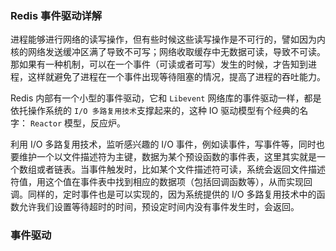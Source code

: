 ### Redis 事件驱动详解

进程能够进行网络的读写操作，但有些时候这些读写操作是不可行的，譬如因为内核的网络发送缓冲区满了导致不可写；网络收取缓存中无数据可读，导致不可读。那如果有一种机制，可以在一个事件（可读或者可写）发生的时候，才告知到进程，这样就避免了进程在一个事件出现等待阻塞的情况，提高了进程的吞吐能力。

Redis 内部有一个小型的事件驱动，它和 `Libevent` 网络库的事件驱动一样，都是依托操作系统的 `I/O 多路复用技术`支撑起来的，这种 IO 驱动模型有个经典的名字： `Reactor` 模型，反应炉。


利用 I/O 多路复用技术，监听感兴趣的 I/O 事件，例如读事件，写事件等，同时也要维护一个以文件描述符为主键，数据为某个预设函数的事件表，这里其实就是一个数组或者链表。当事件触发时，比如某个文件描述符可读，系统会返回文件描述符值，用这个值在事件表中找到相应的数据项（包括回调函数等），从而实现回调。同样的，定时事件也是可以实现的，因为系统提供的 I/O 多路复用技术中的函数允许我们设置等待超时的时间，预设定时间内没有事件发生时，会返回。









### 事件驱动
